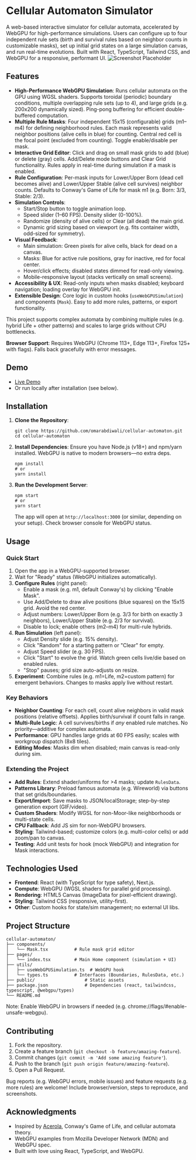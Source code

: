 # Cellular Automaton Simulator

A web-based interactive simulator for cellular automata, accelerated by WebGPU for high-performance simulations. Users can configure up to four independent rule sets (birth and survival rules based on neighbor counts in customizable masks), set up initial grid states on a large simulation canvas, and run real-time evolutions. Built with React, TypeScript, Tailwind CSS, and WebGPU for a responsive, performant UI.
![Screenshot Placeholder](https://i.imgur.com/cuvOw6A.png)  

## Features

- **High-Performance WebGPU Simulation**: Runs cellular automata on the GPU using WGSL shaders. Supports toroidal (periodic) boundary conditions, multiple overlapping rule sets (up to 4), and large grids (e.g. 200x200 dynamically sized). Ping-pong buffering for efficient double-buffered computation.
- **Multiple Rule Masks**: Four independent 15x15 (configurable) grids (m1–m4) for defining neighborhood rules. Each mask represents valid neighbor positions (alive cells in blue) for counting. Central red cell is the focal point (excluded from counting). Toggle enable/disable per mask.
- **Interactive Grid Editor**: Click and drag on small mask grids to add (blue) or delete (gray) cells. Add/Delete mode buttons and Clear Grid functionality. Rules apply in real-time during simulation if a mask is enabled.
- **Rule Configuration**: Per-mask inputs for Lower/Upper Born (dead cell becomes alive) and Lower/Upper Stable (alive cell survives) neighbor counts. Defaults to Conway's Game of Life for mask m1 (e.g. Born: 3/3, Stable: 2/3).
- **Simulation Controls**:
  - Start/Stop button to toggle animation loop.
  - Speed slider (1–60 FPS). Density slider (0-100%).
  - Randomize (density of alive cells) or Clear (all dead) the main grid.
  - Dynamic grid sizing based on viewport (e.g. fits container width, odd-sized for symmetry).
- **Visual Feedback**:
  - Main simulation: Green pixels for alive cells, black for dead on a canvas.
  - Masks: Blue for active rule positions, gray for inactive, red for focal center.
  - Hover/click effects; disabled states dimmed for read-only viewing.
  - Mobile-responsive layout (stacks vertically on small screens).
- **Accessibility & UX**: Read-only inputs when masks disabled; keyboard navigation; loading overlay for WebGPU init.
- **Extensible Design**: Core logic in custom hooks (`useWebGPUSimulation`) and components (`Mask`). Easy to add more rules, patterns, or export functionality.

This project supports complex automata by combining multiple rules (e.g. hybrid Life + other patterns) and scales to large grids without CPU bottlenecks.

**Browser Support**: Requires WebGPU (Chrome 113+, Edge 113+, Firefox 125+ with flags). Falls back gracefully with error messages.

## Demo

- [Live Demo](https://cellularautomaton.vercel.app)
- Or run locally after installation (see below).

## Installation

1. **Clone the Repository**:
   ```
   git clone https://github.com/omarabdiwali/cellular-automaton.git
   cd cellular-automaton
   ```

2. **Install Dependencies**:
   Ensure you have Node.js (v18+) and npm/yarn installed. WebGPU is native to modern browsers—no extra deps.
   ```
   npm install
   # or
   yarn install
   ```

3. **Run the Development Server**:
   ```
   npm start
   # or
   yarn start
   ```
   The app will open at `http://localhost:3000` (or similar, depending on your setup). Check browser console for WebGPU status.

## Usage

### Quick Start
1. Open the app in a WebGPU-supported browser.
2. Wait for "Ready" status (WebGPU initializes automatically).
3. **Configure Rules** (right panel):
   - Enable a mask (e.g. m1, default Conway's) by clicking "Enable Mask".
   - Use Add/Delete to draw alive positions (blue squares) on the 15x15 grid. Avoid the red center.
   - Adjust numbers: Lower/Upper Born (e.g. 3/3 for birth on exactly 3 neighbors), Lower/Upper Stable (e.g. 2/3 for survival).
   - Disable to lock; enable others (m2–m4) for multi-rule hybrids.
4. **Run Simulation** (left panel):
   - Adjust Density slide (e.g. 15% density).
   - Click "Random" for a starting pattern or "Clear" for empty.
   - Adjust Speed slider (e.g. 30 FPS).
   - Click "Start" to evolve the grid. Watch green cells live/die based on enabled rules.
   - "Stop" pauses; grid size auto-adjusts on resize.
5. **Experiment**: Combine rules (e.g. m1=Life, m2=custom pattern) for emergent behaviors. Changes to masks apply live without restart.

### Key Behaviors
- **Neighbor Counting**: For each cell, count alive neighbors in valid mask positions (relative offsets). Applies birth/survival if count falls in range.
- **Multi-Rule Logic**: A cell survives/births if *any* enabled rule matches. No priority—additive for complex automata.
- **Performance**: GPU handles large grids at 60 FPS easily; scales with workgroup dispatch (8x8 tiles).
- **Editing Modes**: Masks dim when disabled; main canvas is read-only during sim.

### Extending the Project
- **Add Rules**: Extend shader/uniforms for >4 masks; update `RulesData`.
- **Patterns Library**: Preload famous automata (e.g. Wireworld) via buttons that set grids/boundaries.
- **Export/Import**: Save masks to JSON/localStorage; step-by-step generation export (GIF/video).
- **Custom Shaders**: Modify WGSL for non-Moor-like neighborhoods or multi-state cells.
- **CPU Fallback**: Add JS sim for non-WebGPU browsers.
- **Styling**: Tailwind-based; customize colors (e.g. multi-color cells) or add zoom/pan to canvas.
- **Testing**: Add unit tests for hook (mock WebGPU) and integration for Mask interactions.

## Technologies Used

- **Frontend**: React (with TypeScript for type safety), Next.js.
- **Compute**: WebGPU (WGSL shaders for parallel grid processing).
- **Rendering**: HTML5 Canvas (ImageData for pixel-efficient drawing).
- **Styling**: Tailwind CSS (responsive, utility-first).
- **Other**: Custom hooks for state/sim management; no external UI libs.

## Project Structure

```
cellular-automaton/
├── components/
│   └── Mask.tsx          # Rule mask grid editor
├── pages/
│   └── index.tsx         # Main Home component (simulation + UI)
├── utils/
│   ├── useWebGPUSimulation.ts  # WebGPU hook
│   └── types.ts          # Interfaces (Boundaries, RulesData, etc.)
├── public/                   # Static assets
├── package.json              # Dependencies (react, tailwindcss, typescript, @webgpu/types)
└── README.md
```

Note: Enable WebGPU in browsers if needed (e.g. chrome://flags/#enable-unsafe-webgpu).

## Contributing

1. Fork the repository.
2. Create a feature branch (`git checkout -b feature/amazing-feature`).
3. Commit changes (`git commit -m 'Add some amazing feature'`).
4. Push to the branch (`git push origin feature/amazing-feature`).
5. Open a Pull Request.

Bug reports (e.g. WebGPU errors, mobile issues) and feature requests (e.g. more rules) are welcome! Include browser/version, steps to reproduce, and screenshots.

## Acknowledgments

- Inspired by [Acerola](https://www.youtube.com/watch?v=I1JBiZrZ_XM), Conway's Game of Life, and cellular automata theory.
- WebGPU examples from Mozilla Developer Network (MDN) and WebGPU spec.
- Built with love using React, TypeScript, and WebGPU.
